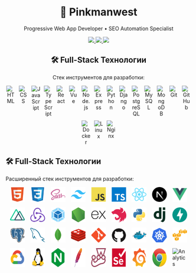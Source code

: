 <!-- README.md -->
<div align="center">
  <h1>👋 Pinkmanwest</h1>
  <p>Progressive Web App Developer  • SEO Automation Specialist</p>
  <a href="https://t.me/snikq ">
    <img src="https://img.shields.io/badge/Telegram-2CA5E0?style=for-the-badge&logo=telegram&logoColor=white " />
  </a>
  <a href="mailto:viner2aer@gmail.com">
    <img src="https://img.shields.io/badge/Gmail-D14836?style=for-the-badge&logo=gmail&logoColor=white " />
  </a>
  <a href="https://discord.com/users/s0sh0">
    <img src="https://img.shields.io/badge/Discord-7289DA?style=for-the-badge&logo=discord&logoColor=white " />
  </a>
  <!-- Технологии -->
 <h2>🛠️ Full-Stack Технологии</h2>
<p>Стек инструментов для разработки:</p>
<div style="display: flex; flex-wrap: wrap; gap: 10px; justify-content: center;">
  <img src="https://skillicons.dev/icons?i=html " width="24" alt="HTML" />
  <img src="https://skillicons.dev/icons?i=css " width="24" alt="CSS" />
  <img src="https://skillicons.dev/icons?i=javascript " width="24" alt="JavaScript" />
  <img src="https://skillicons.dev/icons?i=typescript " width="24" alt="TypeScript" />
  <img src="https://skillicons.dev/icons?i=react " width="24" alt="React" />
  <img src="https://skillicons.dev/icons?i=vue " width="24" alt="Vue" />
  <img src="https://skillicons.dev/icons?i=nodejs " width="24" alt="Node.js" />
  <img src="https://skillicons.dev/icons?i=express " width="24" alt="Express" />
  <img src="https://skillicons.dev/icons?i=python " width="24" alt="Python" />
  <img src="https://skillicons.dev/icons?i=django " width="24" alt="Django" />
  <img src="https://skillicons.dev/icons?i=postgres " width="24" alt="PostgreSQL" />
  <img src="https://skillicons.dev/icons?i=mysql " width="24" alt="MySQL" />
  <img src="https://skillicons.dev/icons?i=mongodb " width="24" alt="MongoDB" />
  <img src="https://skillicons.dev/icons?i=git " width="24" alt="Git" />
  <img src="https://skillicons.dev/icons?i=github " width="24" alt="GitHub" />
  <img src="https://skillicons.dev/icons?i=docker " width="24" alt="Docker" />
  <img src="https://skillicons.dev/icons?i=linux " width="24" alt="Linux" />
  <img src="https://skillicons.dev/icons?i=nginx " width="24" alt="Nginx" />
</div>
</div>

<h2>🛠️ Full-Stack Технологии</h2> <p>Расширенный стек инструментов для разработки:</p> <div style="display: flex; flex-wrap: wrap; gap: 15px; justify-content: center;"> <!-- Frontend --> <img src="https://raw.githubusercontent.com/devicons/devicon/master/icons/html5/html5-original.svg" width="40" alt="HTML" /> <img src="https://raw.githubusercontent.com/devicons/devicon/master/icons/css3/css3-original.svg" width="40" alt="CSS" /> <img src="https://raw.githubusercontent.com/devicons/devicon/master/icons/sass/sass-original.svg" width="40" alt="Sass" /> <img src="https://raw.githubusercontent.com/devicons/devicon/master/icons/tailwindcss/tailwindcss-plain.svg" width="40" alt="Tailwind CSS" /> <img src="https://raw.githubusercontent.com/devicons/devicon/master/icons/javascript/javascript-original.svg" width="40" alt="JavaScript" /> <img src="https://raw.githubusercontent.com/devicons/devicon/master/icons/typescript/typescript-original.svg" width="40" alt="TypeScript" /> <img src="https://raw.githubusercontent.com/devicons/devicon/master/icons/react/react-original.svg" width="40" alt="React" /> <img src="https://raw.githubusercontent.com/devicons/devicon/master/icons/nextjs/nextjs-original.svg" width="40" alt="Next.js" /> <img src="https://raw.githubusercontent.com/devicons/devicon/master/icons/vuejs/vuejs-original.svg" width="40" alt="Vue" /> <img src="https://raw.githubusercontent.com/devicons/devicon/master/icons/nuxtjs/nuxtjs-original.svg" width="40" alt="Nuxt.js" /> <img src="https://raw.githubusercontent.com/devicons/devicon/master/icons/redux/redux-original.svg" width="40" alt="Redux" /> <img src="https://raw.githubusercontent.com/devicons/devicon/master/icons/webpack/webpack-original.svg" width="40" alt="Webpack" /> <!-- Backend --> <img src="https://raw.githubusercontent.com/devicons/devicon/master/icons/nodejs/nodejs-original.svg" width="40" alt="Node.js" /> <img src="https://raw.githubusercontent.com/devicons/devicon/master/icons/express/express-original.svg" width="40" alt="Express" /> <img src="https://raw.githubusercontent.com/devicons/devicon/master/icons/nestjs/nestjs-plain.svg" width="40" alt="NestJS" /> <img src="https://raw.githubusercontent.com/devicons/devicon/master/icons/python/python-original.svg" width="40" alt="Python" /> <img src="https://raw.githubusercontent.com/devicons/devicon/master/icons/django/django-plain.svg" width="40" alt="Django" /> <img src="https://raw.githubusercontent.com/devicons/devicon/master/icons/fastapi/fastapi-original.svg" width="40" alt="FastAPI" /> <!-- Database --> <img src="https://raw.githubusercontent.com/devicons/devicon/master/icons/postgresql/postgresql-original.svg" width="40" alt="PostgreSQL" /> <img src="https://raw.githubusercontent.com/devicons/devicon/master/icons/mysql/mysql-original.svg" width="40" alt="MySQL" /> <img src="https://raw.githubusercontent.com/devicons/devicon/master/icons/mongodb/mongodb-original.svg" width="40" alt="MongoDB" /> <img src="https://raw.githubusercontent.com/devicons/devicon/master/icons/redis/redis-original.svg" width="40" alt="Redis" /> <!-- DevOps & Tools --> <img src="https://raw.githubusercontent.com/devicons/devicon/master/icons/git/git-original.svg" width="40" alt="Git" /> <img src="https://raw.githubusercontent.com/devicons/devicon/master/icons/github/github-original.svg" width="40" alt="GitHub" /> <img src="https://raw.githubusercontent.com/devicons/devicon/master/icons/docker/docker-original.svg" width="40" alt="Docker" /> <img src="https://raw.githubusercontent.com/devicons/devicon/master/icons/kubernetes/kubernetes-plain.svg" width="40" alt="Kubernetes" /> <img src="https://raw.githubusercontent.com/devicons/devicon/master/icons/amazonwebservices/amazonwebservices-original.svg" width="40" alt="AWS" /> <img src="https://raw.githubusercontent.com/devicons/devicon/master/icons/googlecloud/googlecloud-original.svg" width="40" alt="Google Cloud" /> <!-- OS & Servers --> <img src="https://raw.githubusercontent.com/devicons/devicon/master/icons/linux/linux-original.svg" width="40" alt="Linux" /> <img src="https://raw.githubusercontent.com/devicons/devicon/master/icons/nginx/nginx-original.svg" width="40" alt="Nginx" /> <img src="https://raw.githubusercontent.com/devicons/devicon/master/icons/apache/apache-original.svg" width="40" alt="Apache" /> <!-- Testing & Monitoring --> <img src="https://raw.githubusercontent.com/devicons/devicon/master/icons/jest/jest-plain.svg" width="40" alt="Jest" /> <img src="https://raw.githubusercontent.com/devicons/devicon/master/icons/selenium/selenium-original.svg" width="40" alt="Selenium" /> <img src="https://raw.githubusercontent.com/devicons/devicon/master/icons/grafana/grafana-original.svg" width="40" alt="Grafana" /> <!-- PWA & SEO --> <img src="https://raw.githubusercontent.com/devicons/devicon/master/icons/chrome/chrome-original.svg" width="40" alt="PWA" /> <img src="https://raw.githubusercontent.com/devicons/devicon/master/icons/googleanalytics/googleanalytics-original.svg" width="40" alt="Analytics" /> </div>
